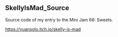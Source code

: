 ## SkellyIsMad_Source

Source code of my entry to the Mini Jam 66: Sweets.

https://yuansolo.itch.io/skelly-is-mad

